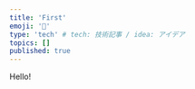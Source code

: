 ```yaml
---
title: 'First'
emoji: '📝'
type: 'tech' # tech: 技術記事 / idea: アイデア
topics: []
published: true
---
```


Hello!
